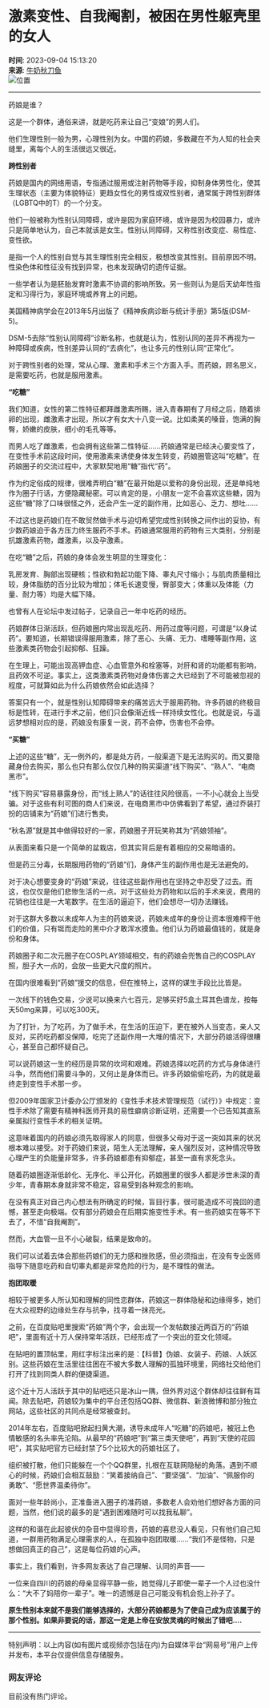 # 激素变性、自我阉割，被困在男性躯壳里的女人

**时间**: 2023-09-04 15:13:20  
**来源**: [牛奶秋刀鱼](https://www.163.com/dy/media/T1624951459926.html)  
![位置](https://static.ws.126.net/163/f2e/dy_media/dy_media/static/images/ipLocation.f6d00eb.svg)

---

药娘是谁？

这是一个群体，通俗来讲，就是吃药来让自己“变娘”的男人们。

他们生理性别一般为男，心理性别为女。中国的药娘，多数藏在不为人知的社会夹缝里，离每个人的生活很远又很近。

**跨性别者**

药娘是国内的网络用语，专指通过服用或注射药物等手段，抑制身体男性化，使其生理状态（主要为体貌特征）更趋女性化的男性或双性别者，通常属于跨性别群体（LGBTQ中的T）的一个分支。

他们一般被称为性别认同障碍，或许是因为家庭环境，或许是因为校园暴力，或许只是简单地认为，自己本就该是女生。性别认同障碍，又称性别改变症、易性症、变性欲。

是指一个人的性别自觉与其生理性别完全相反，极想改变其性别。目前原因不明。性染色体和性征没有找到异常，也未发现确切的遗传证据。

一些学者认为是胚胎发育时激素不协调的影响所致。另一些则认为是后天幼年性指定和习得行为，家庭环境或养育上的问题。

美国精神病学会在2013年5月出版了《精神疾病诊断与统计手册》第5版(DSM-5)。

DSM-5去除“性别认同障碍”诊断名称，也就是认为，性别认同的差异不再视为一种障碍或疾病，性别差异认同的“去病化”，也让多元的性别认同“正常化”。

对于跨性别者的处理，常从心理、激素和手术三个方面入手。而药娘，顾名思义，是需要吃药，也就是服用激素。

**“吃糖”**

我们知道，女性的第二性特征都拜雌激素所赐，进入青春期有了月经之后，随着排卵的出现，雌激素才出现，所以才有女大十八变一说。比如柔美的嗓音，饱满的胸臀，娇嫩的皮肤，细小的毛孔等等。

而男人吃了雌激素，也会拥有这些第二性特征……药娘通常是已经决心要变性了，在变性手术前这段时间，使用激素来诱使身体发生转变，药娘圈管这叫“吃糖”。在药娘圈子的交流过程中，大家默契地用“糖”指代“药”。

作为约定俗成的规律，很难弄明白“糖”在最开始是以爱称的身份出现，还是单纯地作为圈子行话，方便隐藏秘密。可以肯定的是，小朋友一定不会喜欢这些糖，因为这些“糖”除了口味很怪之外，还会产生一定的副作用，比如恶心、乏力、想吐......

不过这也是药娘们在不敢贸然做手术与迫切希望完成性别转换之间作出的妥协，有少数药娘迫于各方压力终生服药不手术。药娘通常服用的药物有三大类别，分别是抗雄激素药物，雌激素，以及孕激素。

在吃“糖”之后，药娘的身体会发生明显的生理变化：

乳房发育、胸部出现硬核；性欲和勃起功能下降、睾丸尺寸缩小；与肌肉质量相比较，身体脂肪的百分比较为增加；体毛长速变慢，臀部变大；体重以及体能（力量、耐力等）均是大幅下降。

也曾有人在论坛中发过帖子，记录自己一年中吃药的经历。

药娘群体日渐活跃，但药娘圈内常出现乱吃药、用药过度等问题，可谓是“以身试药”。要知道，长期错误得服用激素，除了恶心、头痛、无力、嗜睡等副作用，这些激素类药物会引起抑郁、狂躁。

在生理上，可能出现高钾血症、心血管意外和栓塞等，对肝和肾的功能都有影响，且药效不可逆。事实上，这类激素类药物对身体伤害之大已经到了不可能被忽视的程度，可就算如此为什么药娘依然会如此选择？

答案只有一个，就是性别认知障碍带来的痛苦远大于服用药物。许多药娘的终极目标是性转，在进行手术之前，他们只会像渐近线一样持续女性化。也就是说，与遥远梦想相对应的是，药娘没有康复一说，药不会停，伤害也不会停。

**“买糖”**

上述的这些“糖”，无一例外的，都是处方药，一般渠道下是无法购买的。而又要隐藏身份去购买，那么也只有那么仅仅几种的购买渠道“线下购买”、“熟人”、“电商黑市”。

“线下购买”容易暴露身份，而“线上熟人”的话往往风险很高，一不小心就会上当受骗。对于这些有利可图的商人们来说，在电商黑市中仿佛看到了希望，通过乔装打扮的店铺来为“药娘”们进行售卖。

“秋名源”就是其中做得较好的一家，药娘圈子开玩笑称其为“药娘领袖”。

从表面来看只是一个简单的盆栽店，但其实背后是有着相应的交易暗语的。

但是药三分毒，长期服用药物的“药娘”们，身体产生的副作用也是无法避免的。

对于决心想要变身的“药娘”来说，往往这些副作用也在坚持之中忍受了过去。而这，也仅仅是他们悲惨生活的一点。对于这些处方药物和以后的手术来说，费用的花销也往往是一大笔数字。在生活的逼迫下，他们会想尽一切办法赚钱。

对于这群大多数以未成年人为主的药娘来说，药娘未成年的身份让资本很难榨干他们的价值，只有铤而走险的黑中介才敢浑水摸鱼。他们认为药娘最值钱的，就是身份和身体。

药娘圈子和二次元圈子在COSPLAY领域相交，有的药娘会兜售自己的COSPLAY照，胆子大一点的，会放一些更大尺度的照片。

在国内很难看到“药娘”援交的信息，但在推特上，这样的谋生手段比比皆是。

一次线下的钱色交易，少说可以换来六七百元，足够买好5盒土耳其色谱龙，按每天50mg来算，可以吃300天。

为了打针，为了吃药，为了做手术，在生活的压迫下，更在被外人当变态，亲人又反对，买药吃药都没保障，吃完了还副作用一大堆的情况下，大部分药娘活得很糟心，甚至自己都怀疑自己。

可以说药娘这一生的经历是异常的坎坷和艰难。药娘选择以吃药的方式与身体进行斗争，然而他们需要斗争的，又何止是身体而已。许多药娘偷偷吃药，为的就是最终走到变性手术那一步。

但2009年国家卫计委办公厅颁发的《变性手术技术管理规范（试行）》中规定：变性手术除了需要有精神科医师开具的易性癖病诊断证明，还需要一个已告知其直系亲属拟行变性手术的相关证明。

这意味着国内的药娘必须先取得家人的同意，但很多父母对于这一突如其来的状况根本难以接受。对于药娘们来说，陌生人无法理解，亲人强烈反对，这种情况导致心理产生的负能量非常多，许多药娘都患有抑郁症，甚至一直有求死念头。

随着药娘圈逐渐低龄化、无序化、半公开化，药娘圈里的很多人都是涉世未深的青少年，青春期本身就非常不稳定，容易受到各种观念的影响。

在没有真正对自己内心想法有所确定的时候，盲目行事，很可能造成不可挽回的遗憾，甚至走向极端。仅有部分药娘会在后期实施变性手术。有一些药娘实在等不下去了，不惜“自我阉割”。

然而，大血管一旦不小心破裂，结果是致命的。

我们可以试着去体会那些药娘们的无力感和挫败感，但必须指出，在没有专业医师指导下随意吃药和自切睾丸都是非常危险的行为，是不理性的做法。

**抱团取暖**

相较于被更多人所认知和理解的同性恋群体，药娘这一群体隐秘和边缘得多，她们在大众视野的边缘处生存与抗争，找寻着一抹亮光。

之前，在百度贴吧里搜索“药娘”两个字，会出现一个发帖数接近两百万的“药娘吧”，里面有近十万人保持常年活跃，已经形成了一个突出的亚文化领域。

在贴吧的置顶帖里，用红字标注出来的是：【科普】伪娘、女装子、药娘、人妖区别。这些药娘在生活里往往困在不被大多数人理解的孤独环境里，网络社交给他们打开了找到同类人群的便捷渠道。

这个近十万人活跃于其中的贴吧还只是冰山一隅，但外界对这个群体却往往鲜有耳闻。除去贴吧，药娘较为集中的平台还包括QQ群、微信群、新浪微博和部分独立网站，这些社区的共同点是经常被查封。

2014年左右，百度贴吧掀起扫黄大潮，诱导未成年人“吃糖”的药娘吧，被冠上色情敏感的名头率先沦陷。从最早的“药娘吧”到“第三类天使吧”，再到“天使的花园吧”，其实贴吧官方已经封禁了5个比较大的药娘社区了。

组织被打散，他们只能躲在一个个QQ群里，扎根在互联网隐秘的角落。遇到不顺心的时候，药娘们会相互鼓励：“笑着接纳自己”、“要坚强”、“加油”、“佩服你的勇敢”、“愿世界温柔待你”。

面对一些年龄尚小，正准备进入圈子的准药娘，多数老人会劝他们想好各方面的问题，当然，他们说的最多的是“遇到困难随时可以找我私聊”。

这样的和谐在此起彼伏的杂音中显得珍贵，药娘的喜悲没人看见，只有他们自己知道，一群用药物满足心理需求的人，在孤独中抱团取暖......“我们不是怪物，只是想做回真正的自己”，这是每位药娘的心声。

事实上，我们看到，许多网友表达了自己理解、认同的声音——

一位来自四川的药娘的母亲显得平静一些，她觉得儿子即使一辈子一个人过也没什么：“大不了妈陪你一辈子”。唯一的遗憾是自己可能没有机会抱上孙子了。

**原生性别本来就不是我们能够选择的，大部分药娘都是为了使自己成为应该属于的那个性别。如果非要说的话，那这一定是上帝在安放灵魂的时候出了错吧....**

---

特别声明：以上内容(如有图片或视频亦包括在内)为自媒体平台“网易号”用户上传并发布，本平台仅提供信息存储服务。

### 网友评论

目前没有热门评论。